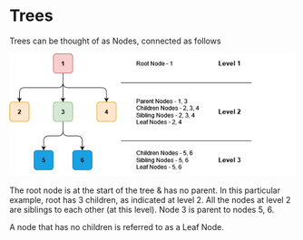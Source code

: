 # Trees

Trees can be thought of as Nodes, connected as follows

![](trees.png)

The root node is at the start of the tree & has no parent.
In this particular example, root has 3 children, as indicated at level 2. All the nodes at level 2 are siblings to each other (at this level).
Node 3 is parent to nodes 5, 6.

A node that has no children is referred to as a Leaf Node.
